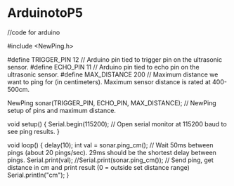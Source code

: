 # ArduinotoP5
//code for arduino

#include <NewPing.h>

#define TRIGGER_PIN  12  // Arduino pin tied to trigger pin on the ultrasonic sensor.
#define ECHO_PIN     11  // Arduino pin tied to echo pin on the ultrasonic sensor.
#define MAX_DISTANCE 200 // Maximum distance we want to ping for (in centimeters). Maximum sensor distance is rated at 400-500cm.

NewPing sonar(TRIGGER_PIN, ECHO_PIN, MAX_DISTANCE); // NewPing setup of pins and maximum distance.

void setup() {
  Serial.begin(115200); // Open serial monitor at 115200 baud to see ping results.
}

void loop() {
  delay(10); 
  int val = sonar.ping_cm();                    // Wait 50ms between pings (about 20 pings/sec). 29ms should be the shortest delay between pings.
  Serial.print(val);
  //Serial.print(sonar.ping_cm()); // Send ping, get distance in cm and print result (0 = outside set distance range)
  Serial.println("cm");
}
